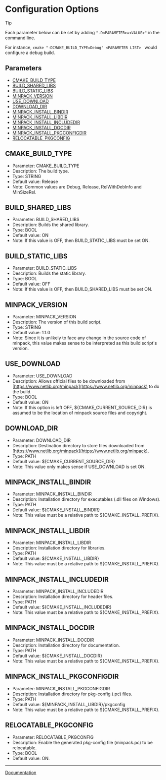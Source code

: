 # Configuration Options

> [!TIP]
> 
> Each parameter below can be set by adding ```"-D<PARAMETER>=<VALUE>"``` in the command line.
> 
> For instance, ```cmake "-DCMAKE_BUILD_TYPE=Debug" <PARAMETER LIST> ``` would configure a debug build.

## Parameters
* [CMAKE_BUILD_TYPE](#CMAKE_BUILD_TYPE)
* [BUILD_SHARED_LIBS](#BUILD_SHARED_LIBS)
* [BUILD_STATIC_LIBS](#BUILD_STATIC_LIBS)
* [MINPACK_VERSION](#MINPACK_VERSION)
* [USE_DOWNLOAD](#USE_DOWNLOAD)
* [DOWNLOAD_DIR](#DOWNLOAD_DIR)
* [MINPACK_INSTALL_BINDIR](#MINPACK_INSTALL_BINDIR)
* [MINPACK_INSTALL_LIBDIR](#MINPACK_INSTALL_LIBDIR)
* [MINPACK_INSTALL_INCLUDEDIR](#MINPACK_INSTALL_INCLUDEDIR)
* [MINPACK_INSTALL_DOCDIR](#MINPACK_INSTALL_DOCDIR)
* [MINPACK_INSTALL_PKGCONFIGDIR](#MINPACK_INSTALL_PKGCONFIGDIR)
* [RELOCATABLE_PKGCONFIG](#RELOCATABLE_PKGCONFIG)

## CMAKE_BUILD_TYPE

* Parameter: CMAKE_BUILD_TYPE
* Description: The build type.
* Type: STRING
* Default value: Release
* Note: Common values are Debug, Release, RelWithDebInfo and MinSizeRel.

## BUILD_SHARED_LIBS

* Parameter: BUILD_SHARED_LIBS
* Description: Builds the shared library.
* Type: BOOL
* Default value: ON
* Note: If this value is OFF, then BUILD_STATIC_LIBS must be set ON.

## BUILD_STATIC_LIBS

* Parameter: BUILD_STATIC_LIBS
* Description: Builds the static library.
* Type: BOOL
* Default value: OFF
* Note: If this value is OFF, then BUILD_SHARED_LIBS must be set ON.

## MINPACK_VERSION

* Parameter: MINPACK_VERSION
* Description: The version of this build script.
* Type: STRING
* Default value: 1.1.0
* Note: Since it is unlikely to face any change in the source code of minpack, this value makes sense to be interpreted as this build script's version.

## USE_DOWNLOAD

* Parameter: USE_DOWNLOAD
* Description: Allows official files to be downloaded from [https://www.netlib.org/minpack](https://www.netlib.org/minpack) to do the build.
* Type: BOOL
* Default value: ON
* Note: If this option is left OFF, ${CMAKE_CURRENT_SOURCE_DIR} is assumed to be the location of minpack source files and copyright.

## DOWNLOAD_DIR

* Parameter: DOWNLOAD_DIR
* Description: Destination directory to store files downloaded from [https://www.netlib.org/minpack](https://www.netlib.org/minpack).
* Type: PATH
* Default value: ${CMAKE_CURRENT_SOURCE_DIR}
* Note: This value only makes sense if USE_DOWNLOAD is set ON.

## MINPACK_INSTALL_BINDIR

* Parameter: MINPACK_INSTALL_BINDIR
* Description: Installation directory for executables (.dll files on Windows).
* Type: PATH
* Default value: ${CMAKE_INSTALL_BINDIR}
* Note: This value must be a relative path to ${CMAKE_INSTALL_PREFIX}.

## MINPACK_INSTALL_LIBDIR

* Parameter: MINPACK_INSTALL_LIBDIR
* Description: Installation directory for libraries.
* Type: PATH
* Default value: ${CMAKE_INSTALL_LIBDIR}
* Note: This value must be a relative path to ${CMAKE_INSTALL_PREFIX}.

## MINPACK_INSTALL_INCLUDEDIR

* Parameter: MINPACK_INSTALL_INCLUDEDIR
* Description: Installation directory for header files.
* Type: PATH
* Default value: ${CMAKE_INSTALL_INCLUDEDIR}
* Note: This value must be a relative path to ${CMAKE_INSTALL_PREFIX}.

## MINPACK_INSTALL_DOCDIR

* Parameter: MINPACK_INSTALL_DOCDIR
* Description: Installation directory for documentation.
* Type: PATH
* Default value: ${CMAKE_INSTALL_DOCDIR}
* Note: This value must be a relative path to ${CMAKE_INSTALL_PREFIX}.

## MINPACK_INSTALL_PKGCONFIGDIR

* Parameter: MINPACK_INSTALL_PKGCONFIGDIR
* Description: Installation directory for pkg-config (.pc) files.
* Type: PATH
* Default value: ${MINPACK_INSTALL_LIBDIR}/pkgconfig
* Note: This value must be a relative path to ${CMAKE_INSTALL_PREFIX}.

## RELOCATABLE_PKGCONFIG

* Parameter: RELOCATABLE_PKGCONFIG
* Description: Enable the generated pkg-config file (minpack.pc) to be relocatable.
* Type: BOOL
* Default value: ON.

---
[Documentation](README.md)